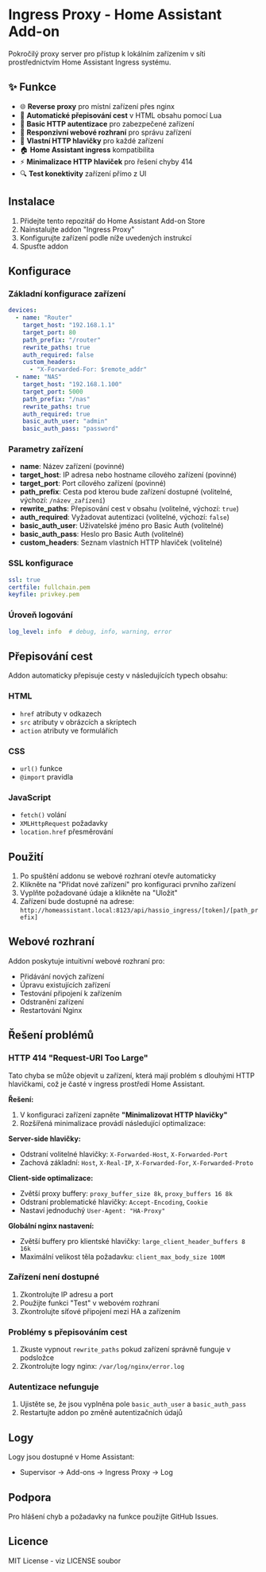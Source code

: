 # Ingress Proxy - Home Assistant Add-on

Pokročilý proxy server pro přístup k lokálním zařízením v síti prostřednictvím Home Assistant Ingress systému.

## ✨ Funkce

- 🌐 **Reverse proxy** pro místní zařízení přes nginx
- 🔄 **Automatické přepisování cest** v HTML obsahu pomocí Lua
- 🔐 **Basic HTTP autentizace** pro zabezpečené zařízení
- 📱 **Responzivní webové rozhraní** pro správu zařízení
- 🔧 **Vlastní HTTP hlavičky** pro každé zařízení
- 🏠 **Home Assistant ingress** kompatibilita
- ⚡ **Minimalizace HTTP hlaviček** pro řešení chyby 414
- 🔍 **Test konektivity** zařízení přímo z UI

## Instalace

1. Přidejte tento repozitář do Home Assistant Add-on Store
2. Nainstalujte addon "Ingress Proxy"
3. Konfigurujte zařízení podle níže uvedených instrukcí
4. Spusťte addon

## Konfigurace

### Základní konfigurace zařízení

```yaml
devices:
  - name: "Router"
    target_host: "192.168.1.1"
    target_port: 80
    path_prefix: "/router"
    rewrite_paths: true
    auth_required: false
    custom_headers:
      - "X-Forwarded-For: $remote_addr"
  - name: "NAS"
    target_host: "192.168.1.100"
    target_port: 5000
    path_prefix: "/nas"
    rewrite_paths: true
    auth_required: true
    basic_auth_user: "admin"
    basic_auth_pass: "password"
```

### Parametry zařízení

- **name**: Název zařízení (povinné)
- **target_host**: IP adresa nebo hostname cílového zařízení (povinné)
- **target_port**: Port cílového zařízení (povinné)
- **path_prefix**: Cesta pod kterou bude zařízení dostupné (volitelné, výchozí: `/název_zařízení`)
- **rewrite_paths**: Přepisování cest v obsahu (volitelné, výchozí: `true`)
- **auth_required**: Vyžadovat autentizaci (volitelné, výchozí: `false`)
- **basic_auth_user**: Uživatelské jméno pro Basic Auth (volitelné)
- **basic_auth_pass**: Heslo pro Basic Auth (volitelné)
- **custom_headers**: Seznam vlastních HTTP hlaviček (volitelné)

### SSL konfigurace

```yaml
ssl: true
certfile: fullchain.pem
keyfile: privkey.pem
```

### Úroveň logování

```yaml
log_level: info  # debug, info, warning, error
```

## Přepisování cest

Addon automaticky přepisuje cesty v následujících typech obsahu:

### HTML
- `href` atributy v odkazech
- `src` atributy v obrázcích a skriptech
- `action` atributy ve formulářích

### CSS
- `url()` funkce
- `@import` pravidla

### JavaScript
- `fetch()` volání
- `XMLHttpRequest` požadavky
- `location.href` přesměrování

## Použití

1. Po spuštění addonu se webové rozhraní otevře automaticky
2. Klikněte na "Přidat nové zařízení" pro konfiguraci prvního zařízení
3. Vyplňte požadované údaje a klikněte na "Uložit"
4. Zařízení bude dostupné na adrese: `http://homeassistant.local:8123/api/hassio_ingress/[token]/[path_prefix]`

## Webové rozhraní

Addon poskytuje intuitivní webové rozhraní pro:

- Přidávání nových zařízení
- Úpravu existujících zařízení
- Testování připojení k zařízením
- Odstranění zařízení
- Restartování Nginx

## Řešení problémů

### HTTP 414 "Request-URI Too Large"
Tato chyba se může objevit u zařízení, která mají problém s dlouhými HTTP hlavičkami, což je časté v ingress prostředí Home Assistant.

**Řešení:**
1. V konfiguraci zařízení zapněte **"Minimalizovat HTTP hlavičky"**
2. Rozšířená minimalizace provádí následující optimalizace:

**Server-side hlavičky:**
- Odstraní volitelné hlavičky: `X-Forwarded-Host`, `X-Forwarded-Port`
- Zachová základní: `Host`, `X-Real-IP`, `X-Forwarded-For`, `X-Forwarded-Proto`

**Client-side optimalizace:**
- Zvětší proxy buffery: `proxy_buffer_size 8k`, `proxy_buffers 16 8k`
- Odstraní problematické hlavičky: `Accept-Encoding`, `Cookie`
- Nastaví jednoduchý `User-Agent: "HA-Proxy"`

**Globální nginx nastavení:**
- Zvětší buffery pro klientské hlavičky: `large_client_header_buffers 8 16k`
- Maximální velikost těla požadavku: `client_max_body_size 100M`

### Zařízení není dostupné
1. Zkontrolujte IP adresu a port
2. Použijte funkci "Test" v webovém rozhraní
3. Zkontrolujte síťové připojení mezi HA a zařízením

### Problémy s přepisováním cest
1. Zkuste vypnout `rewrite_paths` pokud zařízení správně funguje v podsložce
2. Zkontrolujte logy nginx: `/var/log/nginx/error.log`

### Autentizace nefunguje
1. Ujistěte se, že jsou vyplněna pole `basic_auth_user` a `basic_auth_pass`
2. Restartujte addon po změně autentizačních údajů

## Logy

Logy jsou dostupné v Home Assistant:
- Supervisor → Add-ons → Ingress Proxy → Log

## Podpora

Pro hlášení chyb a požadavky na funkce použijte GitHub Issues.

## Licence

MIT License - viz LICENSE soubor
